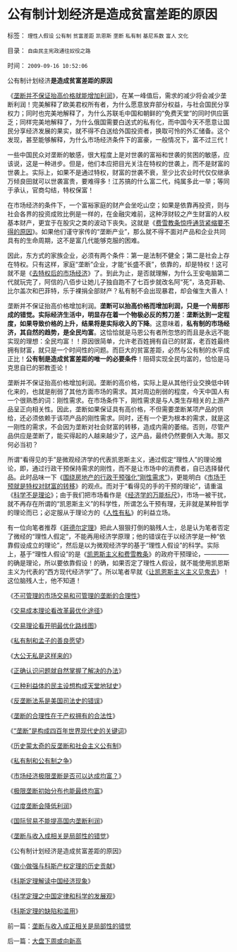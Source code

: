 # 公有制计划经济是造成贫富差距的原因

标签： `理性人假设` `公有制` `贫富差距` `凯恩斯` `垄断` `私有制` `基尼系数` `富人` `文化` 

目录： `自由民主宪政通往奴役之路`

时间： `2009-09-16 10:52:06`

公有制计划经济**是造成贫富差距的原因**

《[垄断并不保证抬高价格就能增加利润](../../../2009/9/15/过度垄断反而会降低利润.md)》，在某一峰值后，需求的减少将会减少垄断利润！完美解释了欧美君权所有者，为什么愿意放弃部分权益，与社会国民分享权力；同时也完美地解释了，为什么苏联毛中国和朝鲜的“免费天堂”的同时供应匮乏；同样完美地解释了，为什么俄国需要白送式的私有化，而中国今天不愿意让国民分享经济发展的果实，就不得不白送给外国投资者，换取可怜的外汇储备。这个发现，甚至能够解释，为什么市场经济条件下的富豪，一般情况下，富不过三代！

一些中国民众对垄断的敏感，很大程度上是对世袭的富裕和世袭的贫困的敏感，应该说，这是一种进步。但是，他们本应把目光关注在特权的世袭上，而不是财富的世袭上。实际上，如果不是通过特权，财富的世袭不衰，至少比农业时代仅仅继承万倾良田就可以世袭富贵，要难得多！江苏搞的什么富二代，纯属多此一举；等同于承认，官商勾结，特权保富！

在市场经济的条件下，一个富裕家庭的财产会坐吃山空；如果是依靠再投资，则与社会各界的投资成败比例是一样的，在金融灾难前，这种浮财较之产生财富的人权基本财产，更宜于在股灾之类的波动下丧失。这就是《[费雪教条惊呼通货紧缩要不得的原因](../../../2009/5/8/主流经济学界的通货紧缩概念是混乱的.md)》。如果他们谨守家传的“垄断产业”，那么就不得不面对产品和企业共同具有的生命周期，这不是富几代能够克服的困难。

因此，东方式的家族企业，必须有两个条件：第一是法制不健全；第二是社会上存在特权。只有这样，家庭“垄断”企业，才能“长盛不衰”，依靠的，却是特权！这可就不是《[去特权后的市场经济](../../../2009/7/19/市场经济去特权化中国经济唯一的出路.md)》了。到此为止，是否就理解，为什么王安电脑第二代就玩完了，阿信的八佰步让她儿子独自跑不了七百步就改名阿“死”，洛克菲勒、比尔盖次和巴菲特，乐于裸捐全部财产？私有制不会出现暴君，却会催生大善人！

垄断并不保证抬高价格增加利润。**垄断可以抬高价格而增加利润，只是一个局部形成的错觉。实际经济生活中，明显存在着一个物极必反的剪刀差**：**垄断达到一定程度，如果导致价格的上升，结果将是实际收入的下降**。这意味着，**私有制的市场经济，其自然的趋势，是全民均富**。这恰恰就是马恩公有者所忽悠的而且是永远不能实现的理想：全民均富！！原因很简单，允许老百姓拥有自已的财富，老百姓最终拥有财富，就只是一个时间性的问题。而巨大的贫富差距，必然与公有制的水平成正比！**公有制是造成贫富差距的唯一的必要条件**！阻碍实现全民均富的，恰恰是马克思自已的邪教歪论！

垄断并不保证抬高价格增加利润。垄断的高价格，实际上是从其他行业交换低中转化来的，也就是削弱了其他方面市场的需求。其对周边削弱的程度，今天中国人有一个很熟悉的词：刚性需求。在市场条件下，刚性需求是与人类生存相关的上游产品呈正向相关性。因此，垄断如果保证具有高价格，不但需要垄断某项产品的供给，还必须依赖于该项产品的刚性需求。同时，还有一个更为根本的需求，就是这一刚性的需求，不会因为垄断对社会财富的转移，造成内需的萎缩。否则，尽管产品供应是垄断了，能买得起的人越来越少了，这产品，最终仍然要倒入大海。那又何必当初？

所谓“看得见的手”是微观经济学的代表凯恩斯主义，通过假定“理性人”的理论推论，即，通过行政干预保持需求的刚性，而不是让市场中的消费者，自已选择替代品。此时品味一下《[围绕房地产的行政干预强化“刚性需求”](../../../2009/4/16/中国不缺房子，最重要是完善租赁市场盘活存量.md)》，更能明白《[市场干预就是特权对财富的转移](../../../2009/4/7/市场规范，市场干预和财富转移.md)》的观点。而对于“看得见的手的干预的理论”，请重温《[科学不是理论](http://hi.baidu.com/darthchn/blog/item/d3308c2b96b637315243c131.html)》；由于我们把市场看作是《[经济学的万能标尺](../../../2009/2/3/市场，是经济学的依归，万能的观测标尺.md)》，市场一被干扰，就不再存在所谓的“凯恩斯主义”的科学性，所谓怎么干预有理，无非就是某种哲学的理论而已；必定服从于理论方的《[人性有私](../../../2009/3/15/东西方民主：人性有私与无私之分歧.md)》的利益立场。

有一位向笔者推荐《[哥德尔定理](../../../2009/6/6/哥德尔悖论定理，唯心哲学的恶梦.md)》把此人狠狠打倒的脑残人士，总是认为笔者否定了微经的“理性人假定”，不能再用经济学原理；他的错误在于以经济学是一种“依靠假设成立的理论”，然后是以为微观经济学的基于“理性人假设”的科学。实际上，基于“理性人假设”的是《[凯恩斯主义和费雪教条](../../../2009/4/24/费雪教条和凯恩斯主义.md)》的政府干预理论，————的确是理论，所以要依靠假设！的确，如果否定了理性人假设，就不能使用凯恩斯主义为代表的“西方现代经济学”了。所以笔者早就《[让凯恩斯主义主义见鬼去](../../../2009/6/2/埋葬凯恩斯主义：盲人摸象的菲利普斯曲线.md)》！这位脑残人士，他不知道！

《[不可管理的市场交易和可管理的垄断的合理性](../../../2009/9/9/不可管理的市场交易和可管理的垄断的合理性.md)》

《[交易成本理论看改革最优化途径](../../../2009/9/9/交易成本理论看最优化途径.md)》

《[交易理论看开明最优化路线图](../../../2009/9/10/最优化上而下的开明路线图.md)》

《[私有制和孟子的善良愿望](../../../2009/9/12/私有制和孟子的善良愿望.md)》

《[大公无私是这样来的](../../../2009/9/12/大公无私是这样来的.md)》

《[正确认识问题就自然掌握了解决的办法](../../../2009/9/12/正确认识问题就自然掌握了解决的办法.md)》

《[三种利益体的民主设想构成天堂地狱史](../../../2009/9/13/三种利益体的民主设想构成天堂地狱史.md)》

《[反垄断法系是美国司法史的错误](../../../2009/9/13/反垄断法系是美国司法史的错误.md)》

《[垄断的合理性在于产权拥有的合法性](../../../2009/9/14/垄断的合理性在于产权拥有的合法性.md)》

《[“垄断”是构成四百年世界现代史的关键词](../../../2009/9/14/“垄断”是构成四百年世界现代史的关键词.md)》

《[历史蒙太奇的反垄断和社会主义公有制](../../../2009/9/14/历史蒙太奇的反垄断和社会主义公有制.md)》

《[私有制和公有制之争](../../../2009/9/14/私有制和公有制之争.md)》

《[市场经济极限垄断是否可以达成均富？](../../../2009/9/15/市场经济极限垄断是否可以达成均富？.md)》

《[极限垄断初始分布也能最终均富](../../../2009/9/15/极限垄断初始分布也能最终均富.md)》

《[过度垄断会降低利润](../../../2009/9/15/过度垄断反而会降低利润.md)》

《[国际贸易不能提高国内垄断利润](http://blog.sina.com.cn/s/blog_5563a64d0100eve4.html)》

《[垄断与收入成相关是局部性的错觉](../../../2009/9/16/垄断与收入成正相关是局部性的错觉.md)》

《公有制计划经济是造成贫富差距的原因》

《[做小做强与科斯产权定理的历史贡献](../../../2009/7/21/做小做强与科斯产权定理的历史贡献.md)》

《[科斯定理解读中国经济现象](../../../2009/7/21/科斯定理解读中国经济现象.md)》

《[科学定理之中国定律和科学的发展观](../../../2009/7/21/科斯定理之中国定律和科学的发展观.md)》

《[科斯定理的缺陷和滥用](../../../2009/7/22/科斯定理的缺陷和交易成本概念的滥用.md)》



前一篇：[垄断与收入成正相关是局部性的错觉](../../../2009/9/16/垄断与收入成正相关是局部性的错觉.md)

后一篇：[大盘下周或向新高](../../../2009/9/16/大盘下周或向新高.md)